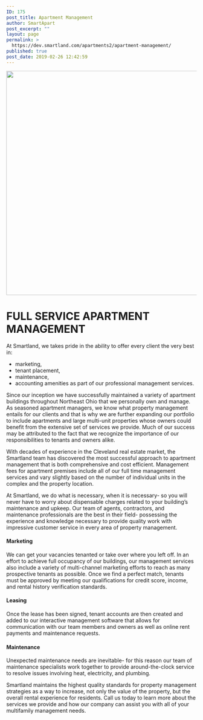 ```yaml
---
ID: 175
post_title: Apartment Management
author: SmartApart
post_excerpt: ""
layout: page
permalink: >
  https://dev.smartland.com/apartments2/apartment-management/
published: true
post_date: 2019-02-26 12:42:59
---
```

<img width="1280" height="594" src="https://dev.smartland.com/apartments2/wp-content/uploads/2019/03/hall-621741_1280.jpg" alt="" srcset="https://dev.smartland.com/apartments2/wp-content/uploads/2019/03/hall-621741_1280.jpg 1280w, https://dev.smartland.com/apartments2/wp-content/uploads/2019/03/hall-621741_1280-300x139.jpg 300w, https://dev.smartland.com/apartments2/wp-content/uploads/2019/03/hall-621741_1280-768x356.jpg 768w, https://dev.smartland.com/apartments2/wp-content/uploads/2019/03/hall-621741_1280-1024x475.jpg 1024w" sizes="(max-width: 1280px) 100vw, 1280px" />											
			<h1>FULL SERVICE APARTMENT MANAGEMENT</h1>		
		<p>At Smartland, we takes pride in the ability to offer every client the very best in:</p>		
					<ul>
							<li >
										marketing,
									</li>
								<li >
										tenant placement,
									</li>
								<li >
										maintenance,
									</li>
								<li >
										accounting amenities as part of our professional management services.
									</li>
						</ul>
		<p>Since our inception we have successfully maintained a variety of apartment buildings throughout Northeast Ohio that we personally own and manage. As seasoned apartment managers, we know what property management entails for our clients and that is why we are further expanding our portfolio to include apartments and large multi-unit properties whose owners could benefit from the extensive set of services we provide. Much of our success may be attributed to the fact that we recognize the importance of our responsibilities to tenants and owners alike.</p><p>With decades of experience in the Cleveland real estate market, the Smartland team has discovered the most successful approach to apartment management that is both comprehensive and cost efficient. Management fees for apartment premises include all of our full time management services and vary slightly based on the number of individual units in the complex and the property location.</p><p>At Smartland, we do what is necessary, when it is necessary- so you will never have to worry about dispensable charges related to your building’s maintenance and upkeep. Our team of agents, contractors, and maintenance professionals are the best in their field- possessing the experience and knowledge necessary to provide quality work with impressive customer service in every area of property management.</p>		
			<h4>Marketing</h4>		
		<p>We can get your vacancies tenanted or take over where you left off. In an effort to achieve full occupancy of our buildings, our management services also include a variety of multi-channel marketing efforts to reach as many prospective tenants as possible. Once we find a perfect match, tenants must be approved by meeting our qualifications for credit score, income, and rental history verification standards.</p>		
			<h4>Leasing</h4>		
		<p>Once the lease has been signed, tenant accounts are then created and added to our interactive management software that allows for communication with our team members and owners as well as online rent payments and maintenance requests.</p>		
			<h4>Maintenance</h4>		
		<p>Unexpected maintenance needs are inevitable- for this reason our team of maintenance specialists work together to provide around-the-clock service to resolve issues involving heat, electricity, and plumbing.</p><p>Smartland maintains the highest quality standards for property management strategies as a way to increase, not only the value of the property, but the overall rental experience for residents. Call us today to learn more about the services we provide and how our company can assist you with all of your multifamily management needs.</p>